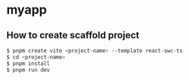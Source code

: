 # myapp

## How to create scaffold project

```bash
$ pnpm create vite <project-name> --template react-swc-ts
$ cd <project-name>
$ pnpm install
$ pnpm run dev
```